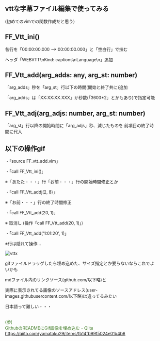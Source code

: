 ## vttな字幕ファイル編集で使ってみる

(初めてのvimでの関数作成だと思う)

## FF_Vtt_ini()

  各行を「00:00:00.000 --> 00:00:00.000」と「空白行」で挟む

  ヘッダ「WEBVTT\nKind: captions\nLanguage\n」追加
  
## FF_Vtt_add(arg_adds: any, arg_st: number)

  「arg_adds」秒を「arg_st」行以下の時間(開始と終了共に)追加
  
  「arg_adds」は「XX:XX:XX.XXX」か秒数(「3600*2」とかもあり)で指定可能
  
## FF_Vtt_adj(arg_adjs: number, arg_st: number)

  「arg_st」行以降の開始時間に「arg_adjs」秒、減じたものを
  前項目の終了時間に代入

## 以下の操作gif

・「source FF_vtt_add.vim」

・「call FF_Vtt_ini()」

※「あたた・・・」行「お前・・・」行の開始時間修正とか

・「call FF_Vtt_addj(2, 8)」

※「お前・・・」行の終了時間修正

・「call FF_Vtt_add(20, 1)」

※ 取消し (操作「call FF_Vtt_add(20, 1)」)

・「call FF_Vtt_add('1:01:20', 1)」

※行は隠れて操作…

![vttx](https://github.com/oxxpeh/pub/assets/145547859/f3fb992a-9ad4-47e9-a972-880c1577829d)

gifファイルドラッグしたら埋め込めた、サイズ指定とか要らないならこれでよいかも

mdファイル内のリンクソース(github.com/以下略)と

実際に表示されてる画像のソースアドレス(user-images.githubusercontent.com/以下略)は違ってるみたい

日本語って難しい・・・

<span style="color: #38761d;"><br>(参)<br>GithubのREADMEにGif画像を埋め込む - Qiita<br>https://qiita.com/yamataku29/items/fb14fb99f5024e01b4b8</span><br>
